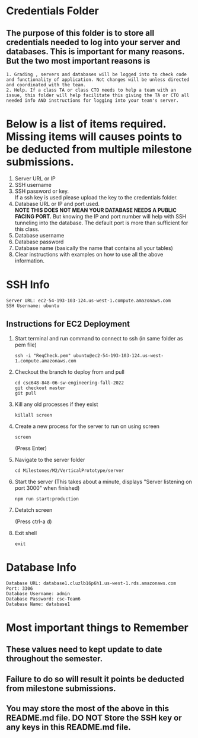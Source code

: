 # Credentials Folder

## The purpose of this folder is to store all credentials needed to log into your server and databases. This is important for many reasons. But the two most important reasons is
    1. Grading , servers and databases will be logged into to check code and functionality of application. Not changes will be unless directed and coordinated with the team.
    2. Help. If a class TA or class CTO needs to help a team with an issue, this folder will help facilitate this giving the TA or CTO all needed info AND instructions for logging into your team's server. 


# Below is a list of items required. Missing items will causes points to be deducted from multiple milestone submissions.

1. Server URL or IP
2. SSH username
3. SSH password or key.
    <br> If a ssh key is used please upload the key to the credentials folder.
4. Database URL or IP and port used.
    <br><strong> NOTE THIS DOES NOT MEAN YOUR DATABASE NEEDS A PUBLIC FACING PORT.</strong> But knowing the IP and port number will help with SSH tunneling into the database. The default port is more than sufficient for this class.
5. Database username
6. Database password
7. Database name (basically the name that contains all your tables)
8. Clear instructions with examples on how to use all the above information.

# SSH Info

    Server URL: ec2-54-193-103-124.us-west-1.compute.amazonaws.com
    SSH Username: ubuntu

## Instructions for EC2 Deployment

1) Start terminal and run command to connect to ssh (in same folder as pem file)

    ```
    ssh -i "ReqCheck.pem" ubuntu@ec2-54-193-103-124.us-west-1.compute.amazonaws.com
    ```

2) Checkout the branch to deploy from and pull

    ```
    cd csc648-848-06-sw-engineering-fall-2022
    git checkout master
    git pull
    ```

3) Kill any old processes if they exist

    ```
    killall screen
    ```

4) Create a new process for the server to run on using screen

    ```
    screen
    ```

    (Press Enter)

5) Navigate to the server folder

    ```
    cd Milestones/M2/VerticalPrototype/server
    ```

6) Start the server (This takes about a minute, displays "Server listening on port 3000" when finished)

    ```
    npm run start:production
    ```

7) Detatch screen

    (Press ctrl-a d)

8) Exit shell

    ```
    exit
    ```

# Database Info

    Database URL: database1.cluzlb16p6h1.us-west-1.rds.amazonaws.com
    Port: 3306
    Database Username: admin
    Database Password: csc-Team6
    Database Name: database1

# Most important things to Remember
## These values need to kept update to date throughout the semester. <br>
## <strong>Failure to do so will result it points be deducted from milestone submissions.</strong><br>
## You may store the most of the above in this README.md file. DO NOT Store the SSH key or any keys in this README.md file.
